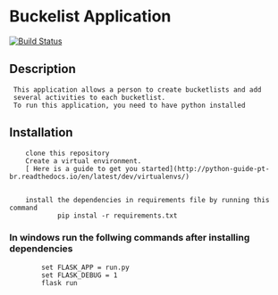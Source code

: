 # Buckelist Application
[![Build Status](https://travis-ci.org/Thuku/bucketlist-app.svg?branch=master)](https://travis-ci.org/Thuku/bucketlist-app)
## Description
     
     This application allows a person to create bucketlists and add
     several activities to each bucketlist.
     To run this application, you need to have python installed
## Installation
        clone this repository
        Create a virtual environment.
        [ Here is a guide to get you started](http://python-guide-pt-br.readthedocs.io/en/latest/dev/virtualenvs/)

       
        install the dependencies in requirements file by running this command
                pip instal -r requirements.txt
### In windows run the follwing commands after installing dependencies
            set FLASK_APP = run.py
            set FLASK_DEBUG = 1
            flask run
